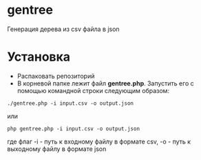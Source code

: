 # gentree
Генерация дерева из csv файла в json

# Установка
- Распаковать репозиторий
- В корневой папке лежит файл **gentree.php**. Запустить его с помощью командной строки следующим образом:
```
./gentree.php -i input.csv -o output.json
```
или
```
php gentree.php -i input.csv -o output.json
```
где флаг -i - путь к входному файлу в формате csv, -o - путь к выходному файлу в формате json
